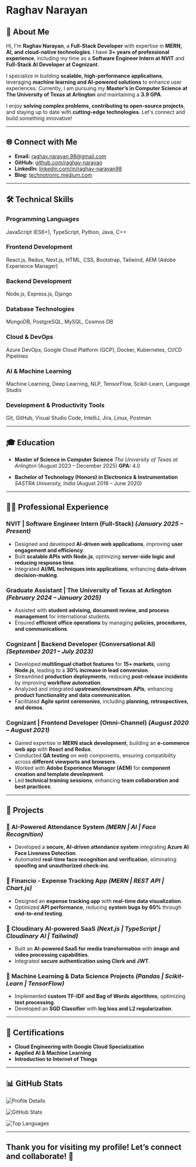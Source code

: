 # Raghav Narayan

## 🚀 About Me

Hi, I'm **Raghav Narayan**, a **Full-Stack Developer** with expertise in **MERN, AI, and cloud-native technologies**. I have **3+ years of professional experience**, including my time as a **Software Engineer Intern at NVIT** and **Full-Stack AI Developer at Cognizant**.

I specialize in building **scalable, high-performance applications**, leveraging **machine learning and AI-powered solutions** to enhance user experiences. Currently, I am pursuing my **Master’s in Computer Science at The University of Texas at Arlington** and maintaining a **3.9 GPA**.

I enjoy **solving complex problems, contributing to open-source projects**, and staying up to date with **cutting-edge technologies**. Let's connect and build something innovative!

---

## 🌐 Connect with Me

- **Email:** [raghav.narayan.98@gmail.com](mailto:raghav.narayan.98@gmail.com)
- **GitHub:** [github.com/raghav-narayan](https://github.com/raghav-narayan)
- **LinkedIn:** [linkedin.com/in/raghav-narayan98](https://www.linkedin.com/in/raghav-narayan98)
- **Blog:** [technotronic.medium.com](https://technotronic.medium.com/)
---

## 🛠️ Technical Skills

### Programming Languages
JavaScript (ES6+), TypeScript, Python, Java, C++

### Frontend Development
React.js, Redux, Next.js, HTML, CSS, Bootstrap, Tailwind, AEM (Adobe Experience Manager)

### Backend Development
Node.js, Express.js, Django

### Database Technologies
MongoDB, PostgreSQL, MySQL, Cosmos DB

### Cloud & DevOps
Azure DevOps, Google Cloud Platform (GCP), Docker, Kubernetes, CI/CD Pipelines

### AI & Machine Learning
Machine Learning, Deep Learning, NLP, TensorFlow, Scikit-Learn, Language Studio

### Development & Productivity Tools
Git, GitHub, Visual Studio Code, IntelliJ, Jira, Linux, Postman

---

## 🎓 Education

- **Master of Science in Computer Science**
  *The University of Texas at Arlington* (August 2023 – December 2025)
  **GPA:** 4.0

- **Bachelor of Technology (Honors) in Electronics & Instrumentation**
  *SASTRA University, India* (August 2016 – June 2020)

---

## 👨‍💻 Professional Experience

### NVIT | Software Engineer Intern (Full-Stack) *(January 2025 – Present)*
- Designed and developed **AI-driven web applications**, improving **user engagement and efficiency**.
- Built **scalable APIs with Node.js**, optimizing **server-side logic and reducing response time**.
- Integrated **AI/ML techniques into applications**, enhancing **data-driven decision-making**.

### Graduate Assistant | The University of Texas at Arlington *(February 2024 – January 2025)*
- Assisted with **student advising, document review, and process management** for international students.
- Ensured **efficient office operations** by managing **policies, procedures, and communications**.

### Cognizant | Backend Developer (Conversational AI) *(September 2021 – July 2023)*
- Developed **multilingual chatbot features** for **15+ markets**, using **Node.js**, leading to a **30% increase in lead conversion**.
- Streamlined **production deployments**, reducing **post-release incidents** by improving **workflow automation**.
- Analyzed and integrated **upstream/downstream APIs**, enhancing **product functionality and data communication**.
- Facilitated **Agile sprint ceremonies**, including **planning, retrospectives, and demos**.

### Cognizant | Frontend Developer (Omni-Channel) *(August 2020 – August 2021)*
- Gained expertise in **MERN stack development**, building an **e-commerce web app** with **React and Redux**.
- Conducted **QA testing** on web components, ensuring compatibility across **different viewports and browsers**.
- Worked with **Adobe Experience Manager (AEM)** for **component creation and template development**.
- Led **technical training sessions**, enhancing **team collaboration and best practices**.

---

## 🚀 Projects

### 📌 AI-Powered Attendance System *(MERN | AI | Face Recognition)*
- Developed a **secure, AI-driven attendance system** integrating **Azure AI Face Liveness Detection**.
- Automated **real-time face recognition and verification**, eliminating **spoofing and unauthorized check-ins**.

### 📌 Financio - Expense Tracking App *(MERN | REST API | Chart.js)*
- Designed an **expense tracking app** with **real-time data visualization**.
- Optimized **API performance**, reducing **system bugs by 60%** through **end-to-end testing**.

### 📌 Cloudinary AI-powered SaaS *(Next.js | TypeScript | Cloudinary AI | Tailwind)*
- Built an **AI-powered SaaS for media transformation** with **image and video processing capabilities**.
- Integrated **secure authentication using Clerk and JWT**.

### 📌 Machine Learning & Data Science Projects *(Pandas | Scikit-Learn | TensorFlow)*
- Implemented **custom TF-IDF and Bag of Words algorithms**, optimizing **text processing**.
- Developed an **SGD Classifier** with **log loss and L2 regularization**.

---

## 📜 Certifications

- **Cloud Engineering with Google Cloud Specialization**
- **Applied AI & Machine Learning**
- **Introduction to Internet of Things**

---

## 📊 GitHub Stats

<p align="left">
  <img src="http://github-profile-summary-cards.vercel.app/api/cards/profile-details?username=raghav-narayan&theme=github_dark" alt="Profile Details" />
</p>

<p align="left">
  <img src="https://github-readme-stats.vercel.app/api?username=raghav-narayan&&count_private=true&show_icons=true&locale=en&theme=github_dark" alt="GitHub Stats" />
</p>

<p align="left">
  <img src="https://github-readme-stats.vercel.app/api/top-langs?username=raghav-narayan&show_icons=true&locale=en&layout=compact&theme=github_dark" alt="Top Languages" />
</p>

---

## Thank you for visiting my profile! Let’s connect and collaborate! 🚀
